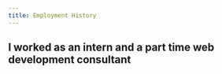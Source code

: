 ```yaml
---
title: Employment History
---
```


## I worked as an intern and a part time web development consultant

